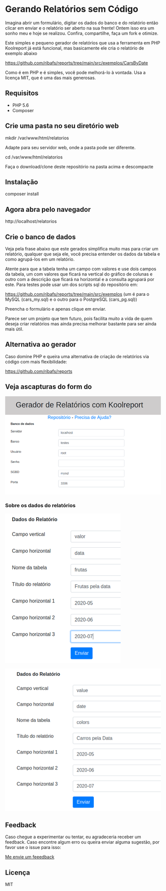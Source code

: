 # Gerando Relatórios sem Código

Imagina abrir um formulário, digitar os dados do banco e do relatório então clicar em enviar e o relatório ser aberto na sua frente! Ontem isso era um sonho meu e hoje se realizou. Confira, compartilhe, faça um fork e otimize.

Este simples e pequeno gerador de relatórios que usa a ferramenta em PHP Koolreport já está funcional, mas basicamente ele cria o relatório de exemplo abaixo

https://github.com/ribafs/reports/tree/main/src/exemplos/CarsByDate

Como é em PHP e é simples, você pode melhorá-lo à vontada. Usa a licença MIT, que é uma das mais generosas.

## Requisitos

- PHP 5.6
- Composer

## Crie uma pasta no seu diretório web

mkdir /var/www/html/relatorios

Adapte para seu servidor web, onde a pasta pode ser diferente.

cd /var/www/html/relatorios

Faça o download/clone deste repositório na pasta acima e descompacte

## Instalação

composer install

## Agora abra pelo navegador

http://localhost/relatorios

## Crie o banco de dados

Veja pela frase abaixo que este gerados simplifica muito mas para criar um relatório, qualquer que seja ele, você precisa entender os dados da tabela e como agrupá-los em um relatório.

Atente para que a tabela tenha um campo com valores e use dois campos da tabela, um com valores que ficará na vertical do gráfico de colunas e outro com a descrição que ficará na horizontal e a consulta agrupará por este. Para testes pode usar um dos scripts sql do repositório em:

https://github.com/ribafs/reports/tree/main/src/exemplos (um é para o MySQL (cars_my.sql) e o outro para o PostgreSQL (cars_pg.sql))

Preencha o formulário e apenas clique em enviar.

Parece ser um projeto que tem futuro, pois facilita muito a vida de quem deseja criar relatórios mas ainda precisa melhorar bastante para ser ainda mais útil.

## Alternativa ao gerador

Caso domine PHP e queira uma alternativa de criação de relatórios via código com mais flexibilidade:

https://github.com/ribafs/reports

## Veja ascapturas do form do

![](assets/images/db.png)

### Sobre os dados do relatórios

![](assets/images/frutas.png)

![](assets/images/report.png)

## Feedback

Caso chegue a experimentar ou tentar, eu agradeceria receber um feedback. Caso encontre algum erro ou queira enviar alguma sugestão, por favor use o issue para isso:

[Me envie um feeedback](https://github.com/ribafs/report-generator/issues)

## Licença

MIT

